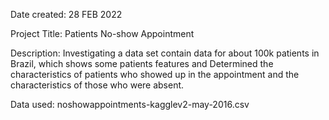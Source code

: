 Date created: 
28 FEB 2022

Project Title: 
Patients No-show Appointment

Description: 
Investigating a data set contain data for about 100k patients in Brazil, which shows some patients features and Determined the characteristics of patients who showed up in the appointment and the characteristics of those who were absent. 

Data used: 
noshowappointments-kagglev2-may-2016.csv
